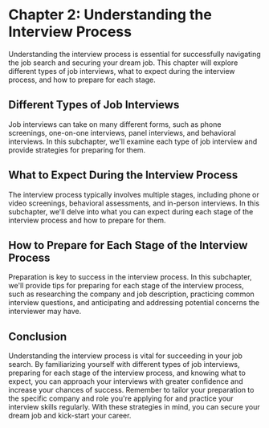Chapter 2: Understanding the Interview Process
==============================================

Understanding the interview process is essential for successfully navigating the job search and securing your dream job. This chapter will explore different types of job interviews, what to expect during the interview process, and how to prepare for each stage.

Different Types of Job Interviews
---------------------------------

Job interviews can take on many different forms, such as phone screenings, one-on-one interviews, panel interviews, and behavioral interviews. In this subchapter, we'll examine each type of job interview and provide strategies for preparing for them.

What to Expect During the Interview Process
-------------------------------------------

The interview process typically involves multiple stages, including phone or video screenings, behavioral assessments, and in-person interviews. In this subchapter, we'll delve into what you can expect during each stage of the interview process and how to prepare for them.

How to Prepare for Each Stage of the Interview Process
------------------------------------------------------

Preparation is key to success in the interview process. In this subchapter, we'll provide tips for preparing for each stage of the interview process, such as researching the company and job description, practicing common interview questions, and anticipating and addressing potential concerns the interviewer may have.

Conclusion
----------

Understanding the interview process is vital for succeeding in your job search. By familiarizing yourself with different types of job interviews, preparing for each stage of the interview process, and knowing what to expect, you can approach your interviews with greater confidence and increase your chances of success. Remember to tailor your preparation to the specific company and role you're applying for and practice your interview skills regularly. With these strategies in mind, you can secure your dream job and kick-start your career.
